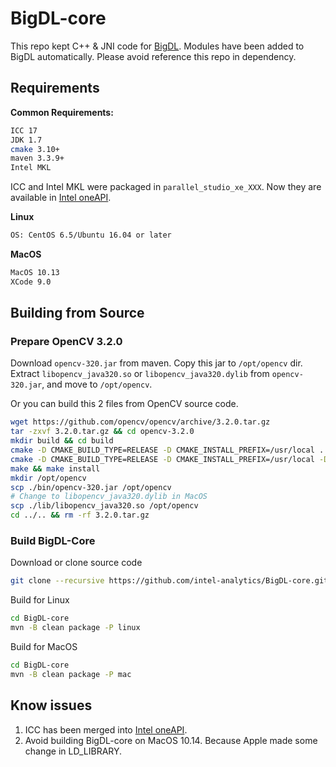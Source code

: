 # BigDL-core

This repo kept C++ & JNI code for [BigDL](https://github.com/intel-analytics/BigDL). Modules have been added to BigDL automatically. Please avoid reference this repo in dependency.

## Requirements

**Common Requirements:**

```bash
ICC 17
JDK 1.7
cmake 3.10+
maven 3.3.9+
Intel MKL
```

ICC and Intel MKL were packaged in `parallel_studio_xe_XXX`. Now they are available in [Intel oneAPI](https://www.intel.com/content/www/us/en/developer/tools/oneapi/overview.html).

**Linux**

```bash
OS: CentOS 6.5/Ubuntu 16.04 or later
```

**MacOS**

```bash
MacOS 10.13
XCode 9.0
```

## Building from Source

### Prepare OpenCV 3.2.0

Download `opencv-320.jar` from maven. Copy this jar to `/opt/opencv` dir. Extract `libopencv_java320.so` or `libopencv_java320.dylib` from `opencv-320.jar`, and move to `/opt/opencv`.

Or you can build this 2 files from OpenCV source code.

```bash
wget https://github.com/opencv/opencv/archive/3.2.0.tar.gz
tar -zxvf 3.2.0.tar.gz && cd opencv-3.2.0
mkdir build && cd build
cmake -D CMAKE_BUILD_TYPE=RELEASE -D CMAKE_INSTALL_PREFIX=/usr/local ..
cmake -D CMAKE_BUILD_TYPE=RELEASE -D CMAKE_INSTALL_PREFIX=/usr/local -DBUILD_TESTS=OFF ..
make && make install
mkdir /opt/opencv
scp ./bin/opencv-320.jar /opt/opencv
# Change to libopencv_java320.dylib in MacOS
scp ./lib/libopencv_java320.so /opt/opencv
cd ../.. && rm -rf 3.2.0.tar.gz
```

### Build BigDL-Core

Download or clone source code

```bash
git clone --recursive https://github.com/intel-analytics/BigDL-core.git
```

Build for Linux

```bash
cd BigDL-core
mvn -B clean package -P linux
```

Build for MacOS

```bash
cd BigDL-core
mvn -B clean package -P mac
```

## Know issues

1. ICC has been merged into [Intel oneAPI](https://www.intel.com/content/www/us/en/developer/tools/oneapi/dpc-compiler.html).
2. Avoid building BigDL-core on MacOS 10.14. Because Apple made some change in LD_LIBRARY.
